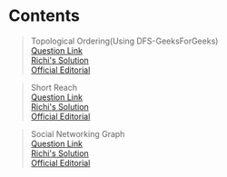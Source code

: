 # Contents   


> Topological Ordering(Using DFS-GeeksForGeeks)   
[Question Link](https://practice.geeksforgeeks.org/problems/topological-sort/1)   
[Richi's Solution](https://github.com/richidubey/AwesomeDataStructuresAndAlgorithms/blob/master/Graphs/topologic.cpp)   
[Official Editorial](https://www.geeksforgeeks.org/topological-sorting/)   


> Short Reach   
[Question Link](https://www.hackerrank.com/challenges/bfsshortreach/problem)   
[Richi's Solution](https://github.com/richidubey/AwesomeDataStructuresAndAlgorithms/blob/master/Graphs/short-reach.cpp)   
[Official Editorial](https://www.hackerrank.com/challenges/bfsshortreach/editorial)   


> Social Networking Graph   
[Question Link](https://www.hackerearth.com/practice/algorithms/graphs/breadth-first-search/practice-problems/algorithm/social-networking-graph/)   
[Richi's Solution](https://github.com/richidubey/AwesomeDataStructuresAndAlgorithms/blob/master/Graphs/social-networking.cpp)   
[Official Editorial](https://www.hackerearth.com/practice/algorithms/graphs/breadth-first-search/practice-problems/algorithm/social-networking-graph/editorial/)   



